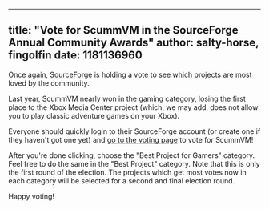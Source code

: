 
---
title: "Vote for ScummVM in the SourceForge Annual Community Awards"
author: salty-horse, fingolfin
date: 1181136960
---

Once again, [SourceForge](https://sourceforge.net) is holding a vote to see which projects are most loved by the community.

Last year, ScummVM nearly won in the gaming category, losing the first place to the Xbox Media Center project (which, we may add, does not allow you to play classic adventure games on your Xbox).

Everyone should quickly login to their SourceForge account (or create one if they haven't got one yet) and [go to the voting page](https://sourceforge.net/awards/cca/nomination.php?group_id=37116) to vote for ScummVM!

After you're done clicking, choose the "Best Project for Gamers" category. Feel free to do the same in the "Best Project" category. Note that this is only the first round of the election. The projects which get most votes now in each category will be selected for a second and final election round.

Happy voting!

